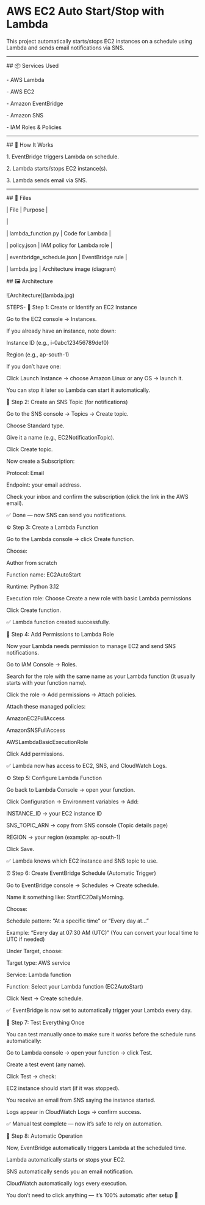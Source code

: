 
# AWS EC2 Auto Start/Stop with Lambda



This project automatically starts/stops EC2 instances on a schedule using Lambda and sends email notifications via SNS.



---



\## 📦 Services Used



\- AWS Lambda

\- AWS EC2

\- Amazon EventBridge

\- Amazon SNS

\- IAM Roles \& Policies



---



\## 🧠 How It Works



1\. EventBridge triggers Lambda on schedule.

2\. Lambda starts/stops EC2 instance(s).

3\. Lambda sends email via SNS.



---



\## 📁 Files



| File | Purpose |

|

| lambda\_function.py | Code for Lambda |

| policy.json | IAM policy for Lambda role |

| eventbridge\_schedule.json | EventBridge rule |

| lambda.jpg | Architecture image (diagram) 




\## 🖼 Architecture



!\[Architecture](lambda.jpg)

STEPS-
🧩 Step 1: Create or Identify an EC2 Instance

Go to the EC2 console → Instances.

If you already have an instance, note down:

Instance ID (e.g., i-0abc123456789def0)

Region (e.g., ap-south-1)

If you don’t have one:

Click Launch Instance → choose Amazon Linux or any OS → launch it.

You can stop it later so Lambda can start it automatically.

💬 Step 2: Create an SNS Topic (for notifications)

Go to the SNS console → Topics → Create topic.

Choose Standard type.

Give it a name (e.g., EC2NotificationTopic).

Click Create topic.

Now create a Subscription:

Protocol: Email

Endpoint: your email address.

Check your inbox and confirm the subscription (click the link in the AWS email).

✅ Done — now SNS can send you notifications.

⚙️ Step 3: Create a Lambda Function

Go to the Lambda console → click Create function.

Choose:

Author from scratch

Function name: EC2AutoStart

Runtime: Python 3.12

Execution role: Choose Create a new role with basic Lambda permissions

Click Create function.

✅ Lambda function created successfully.

🔐 Step 4: Add Permissions to Lambda Role

Now your Lambda needs permission to manage EC2 and send SNS notifications.

Go to IAM Console → Roles.

Search for the role with the same name as your Lambda function (it usually starts with your function name).

Click the role → Add permissions → Attach policies.

Attach these managed policies:

AmazonEC2FullAccess

AmazonSNSFullAccess

AWSLambdaBasicExecutionRole

Click Add permissions.

✅ Lambda now has access to EC2, SNS, and CloudWatch Logs.

⚙️ Step 5: Configure Lambda Function

Go back to Lambda Console → open your function.

Click Configuration → Environment variables → Add:

INSTANCE_ID → your EC2 instance ID

SNS_TOPIC_ARN → copy from SNS console (Topic details page)

REGION → your region (example: ap-south-1)

Click Save.

✅ Lambda knows which EC2 instance and SNS topic to use.

⏰ Step 6: Create EventBridge Schedule (Automatic Trigger)

Go to EventBridge console → Schedules → Create schedule.

Name it something like: StartEC2DailyMorning.

Choose:

Schedule pattern: “At a specific time” or “Every day at…”

Example: “Every day at 07:30 AM (UTC)”
(You can convert your local time to UTC if needed)

Under Target, choose:

Target type: AWS service

Service: Lambda function

Function: Select your Lambda function (EC2AutoStart)

Click Next → Create schedule.

✅ EventBridge is now set to automatically trigger your Lambda every day.

🧪 Step 7: Test Everything Once

You can test manually once to make sure it works before the schedule runs automatically:

Go to Lambda console → open your function → click Test.

Create a test event (any name).

Click Test → check:

EC2 instance should start (if it was stopped).

You receive an email from SNS saying the instance started.

Logs appear in CloudWatch Logs → confirm success.

✅ Manual test complete — now it’s safe to rely on automation.

🔄 Step 8: Automatic Operation

Now, EventBridge automatically triggers Lambda at the scheduled time.

Lambda automatically starts or stops your EC2.

SNS automatically sends you an email notification.

CloudWatch automatically logs every execution.

You don’t need to click anything — it’s 100% automatic after setup 🎉





